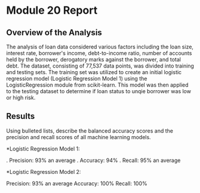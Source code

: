 # Module 20 Report

## Overview of the Analysis
The analysis of loan data considered various factors including the loan size, interest rate, borrower's income, debt-to-income ratio, number of accounts held by the borrower, derogatory marks against the borrower, and total debt. The dataset, consisting of 77,537 data points, was divided into training and testing sets. The training set was utilized to create an initial logistic regression model (Logistic Regression Model 1) using the LogisticRegression module from scikit-learn. This model was then applied to the testing dataset to determine if loan status to unqie borrower was low or high risk.  


## Results

Using bulleted lists, describe the balanced accuracy scores and the precision and recall scores of all machine learning models.

*Logistic Regression Model 1:

. Precision: 93% an average
. Accuracy: 94%
. Recall: 95% an average

*Logistic Regression Model 2:

Precision: 93% an average
Accuracy: 100%
Recall: 100% 


